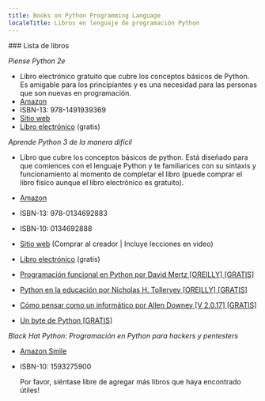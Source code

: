 ```yaml
---
title: Books on Python Programming Language
localeTitle: Libros en lenguaje de programación Python
---
```

\### Lista de libros

_Piense Python 2e_

*   Libro electrónico gratuito que cubre los conceptos básicos de Python. Es amigable para los principiantes y es una necesidad para las personas que son nuevas en programación.
*   [Amazon](https://www.amazon.com/gp/product/1491939362/ref=as_li_qf_sp_asin_il_tl?ie=UTF8&camp=1789&creative=9325&creativeASIN=1491939362&linkCode=as2&tag=greenteapre01-20&linkId=XCU5FNNNMXRHDD7X)
*   ISBN-13: 978-1491939369
*   [Sitio web](http://greenteapress.com/wp/think-python-2e/)
*   [Libro electrónico](http://greenteapress.com/thinkpython2/html/index.html) (gratis)

_Aprende Python 3 de la manera difícil_

*   Libro que cubre los conceptos básicos de python. Está diseñado para que comiences con el lenguaje Python y te familiarices con su sintaxis y funcionamiento al momento de completar el libro (puede comprar el libro físico aunque el libro electrónico es gratuito).
    
*   [Amazon](https://www.amazon.com/Learn-Python-Hard-Way-Introduction/dp/0134692888)
    
*   ISBN-13: 978-0134692883
    
*   ISBN-10: 0134692888
    
*   [Sitio web](https://learnpythonthehardway.org/) (Comprar al creador | Incluye lecciones en video)
    
*   [Libro electrónico](https://learnpythonthehardway.org/python3/) (gratis)
    
*   [Programación funcional en Python por David Mertz \[OREILLY\] \[GRATIS\]](https://www.oreilly.com/programming/free/files/functional-programming-python.pdf)
    
*   [Python en la educación por Nicholas H. Tollervey \[OREILLY\] \[GRATIS\]](https://www.oreilly.com/programming/free/files/python-in-education.pdf)
    
*   [Cómo pensar como un informático por Allen Downey \[V 2.0.17\] \[GRATIS\]](http://greenteapress.com/thinkpython/thinkpython.pdf)
    
*   [Un byte de Python \[GRATIS\]](https://python.swaroopch.com)
    

_Black Hat Python: Programación en Python para hackers y pentesters_

*   [Amazon Smile](https://smile.amazon.com/Black-Hat-Python-Programming-Pentesters/dp/1593275900/)
    
*   ISBN-10: 1593275900
    
    Por favor, siéntase libre de agregar más libros que haya encontrado útiles!

